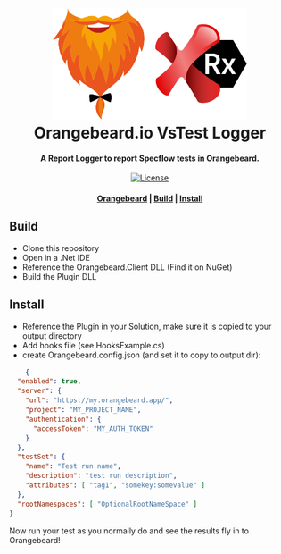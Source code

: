 <h1 align="center">
  <a href="https://github.com/orangebeard-io/SpecFlow-Plugin">
    <img src="https://raw.githubusercontent.com/orangebeard-io/SpecFlow-Plugin/master/.github/logo.svg" alt="Orangebeard.io FitNesse TestSystemListener" height="200">
  </a>
  <br>Orangebeard.io VsTest Logger<br>
</h1>

<h4 align="center">A Report Logger to report Specflow tests in Orangebeard.</h4>

<p align="center">
  <a href="https://github.com/orangebeard-io/SpecFlow-Plugin/blob/master/LICENSE.txt">
    <img src="https://img.shields.io/github/license/orangebeard-io/SpecFlow-Plugin?style=flat-square"
      alt="License" />
  </a>
</p>

<div align="center">
  <h4>
    <a href="https://orangebeard.io">Orangebeard</a> |
    <a href="#build">Build</a> |
    <a href="#install">Install</a>
  </h4>
</div>

## Build
 * Clone this repository
 * Open in a .Net IDE
 * Reference the Orangebeard.Client DLL (Find it on NuGet)
 * Build the Plugin DLL

## Install

 * Reference the Plugin in your Solution, make sure it is copied to your output directory
 * Add hooks file (see HooksExample.cs)
 * create Orangebeard.config.json (and set it to copy to output dir):

```json
    {
  "enabled": true,
  "server": {
    "url": "https://my.orangebeard.app/",
    "project": "MY_PROJECT_NAME",
    "authentication": {
      "accessToken": "MY_AUTH_TOKEN"
    }
  },
  "testSet": {
    "name": "Test run name",
    "description": "test run description",
    "attributes": [ "tag1", "somekey:somevalue" ]
  },
  "rootNamespaces": [ "OptionalRootNameSpace" ]
}

```

Now run your test as you normally do and see the results fly in to Orangebeard!

